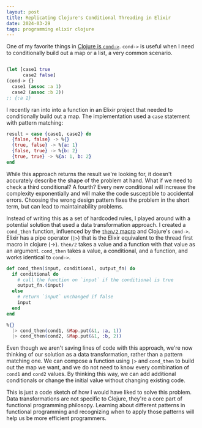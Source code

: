```yaml
---
layout: post
title: Replicating Clojure's Conditional Threading in Elixir
date: 2024-03-29
tags: programming elixir clojure
---
```

One of my favorite things in [Clojure is `cond->`](https://clojuredocs.org/clojure.core/cond-%3E). `cond->` is useful when I need to conditionally build out a map or a list, a very common scenario.

```clojure

(let [case1 true
      case2 false]
(cond-> {}
  case1 (assoc :a 1)
  case2 (assoc :b 2))
;; {:a 1}
```

I recently ran into into a function in an Elixir project that needed to conditionally build out a map.
The implementation used a `case` statement with pattern matching:

```elixir
result = case {case1, case2} do
  {false, false} -> %{}
  {true, false} -> %{a: 1}
  {false, true} -> %{b: 2}
  {true, true} -> %{a: 1, b: 2}
end
```

While this approach returns the result we're looking for, it doesn't accurately describe the shape of the problem at hand.
What if we need to check a third conditional? A fourth?
Every new conditional will increase the complexity exponentially and will make the code susceptible to accidental errors.
Choosing the wrong design pattern fixes the problem in the short term, but can lead to maintainability problems.

Instead of writing this as a set of hardcoded rules, I played around with a potential solution that used a data transformation approach.
I created a `cond_then` function, influenced by the [`then/2` macro](https://hexdocs.pm/elixir/1.12.3/Kernel.html#then/2) and Clojure's `cond->`.
Elixir has a pipe operator (`|>`) that is the Elixir equivalent to the thread first macro in clojure (->).
`then/2` takes a value and a function with that value as an argument.
`cond_then` takes a value, a conditional, and a function, and works identical to `cond->`.

```elixir
def cond_then(input, conditional, output_fn) do
  if conditional do
    # call the function on `input` if the conditional is true
    output_fn.(input) 
  else
    # return `input` unchanged if false
    input
  end
end

%{}
  |> cond_then(cond1, &Map.put(&1, :a, 1))
  |> cond_then(cond2, &Map.put(&1, :b, 2))
```

Even though we aren't saving lines of code with this approach, we're now thinking of our solution as a data transformation, rather than a pattern matching one.
We can compose a function using `|>` and `cond_then` to build out the map we want, and we do not need to know every combination of `cond1` and `cond2` values.
By thinking this way, we can add additional conditionals or change the initial value without changing existing code.

This is just a code sketch of how I would have liked to solve this problem.
Data transformations are not specific to Clojure, they're a core part of functional programming philosopy.
Learning about different patterns in functional programming and recognizing when to apply those patterns will help us be more efficient programmers.
